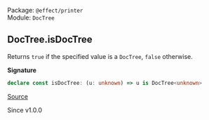 Package: `@effect/printer`<br />
Module: `DocTree`<br />

## DocTree.isDocTree

Returns `true` if the specified value is a `DocTree`, `false` otherwise.

**Signature**

```ts
declare const isDocTree: (u: unknown) => u is DocTree<unknown>
```

[Source](https://github.com/Effect-TS/effect/tree/main/packages/printer/src/DocTree.ts#L143)

Since v1.0.0